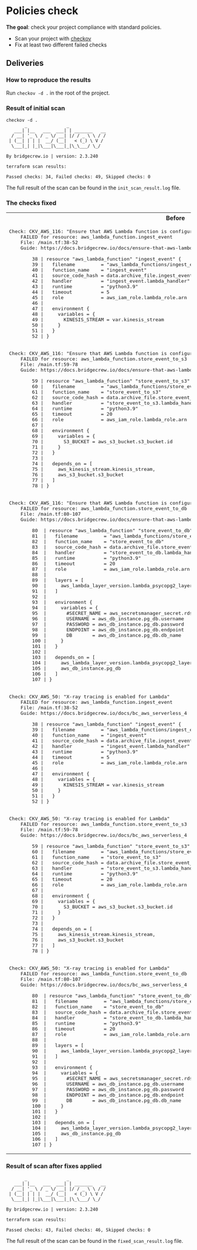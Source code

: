 # Policies check

**The goal**: check your project compliance with standard policies.

- Scan your project with [checkov](https://github.com/bridgecrewio/checkov)
- Fix at least two different failed checks

## Deliveries

### How to reproduce the results

Run `checkov -d .` in the root of the project.

### Result of initial scan

```
checkov -d .
       _               _
   ___| |__   ___  ___| | _______   __
  / __| '_ \ / _ \/ __| |/ / _ \ \ / /
 | (__| | | |  __/ (__|   < (_) \ V /
  \___|_| |_|\___|\___|_|\_\___/ \_/

By bridgecrew.io | version: 2.3.240

terraform scan results:

Passed checks: 34, Failed checks: 49, Skipped checks: 0
```

The full result of the scan can be found in the `init_scan_result.log` file.

### The checks fixed

<table>
<tr>
<th>Before</th>
<th>After</th>
</tr>
<tr>
<td>

<pre>Check: CKV_AWS_116: "Ensure that AWS Lambda function is configured for a Dead Letter Queue(DLQ)"
	FAILED for resource: aws_lambda_function.ingest_event
	File: /main.tf:38-52
	Guide: https://docs.bridgecrew.io/docs/ensure-that-aws-lambda-function-is-configured-for-a-dead-letter-queue-dlq

		38 | resource "aws_lambda_function" "ingest_event" {
		39 |   filename         = "aws_lambda_functions/ingest_event.zip"
		40 |   function_name    = "ingest_event"
		41 |   source_code_hash = data.archive_file.ingest_event.output_base64sha256
		42 |   handler          = "ingest_event.lambda_handler"
		43 |   runtime          = "python3.9"
		44 |   timeout          = 5
		45 |   role             = aws_iam_role.lambda_role.arn
		46 | 
		47 |   environment {
		48 |     variables = {
		49 |       KINESIS_STREAM = var.kinesis_stream
		50 |     }
		51 |   }
		52 | }
</pre>
</td>
<td>

<pre>
Check: CKV_AWS_116: "Ensure that AWS Lambda function is configured for a Dead Letter Queue(DLQ)"
	PASSED for resource: aws_lambda_function.ingest_event
	File: /main.tf:42-64
	Guide: https://docs.bridgecrew.io/docs/ensure-that-aws-lambda-function-is-configured-for-a-dead-letter-queue-dlq
</pre>
</td>
</tr>
<tr>
<td>

<pre>
Check: CKV_AWS_116: "Ensure that AWS Lambda function is configured for a Dead Letter Queue(DLQ)"
	FAILED for resource: aws_lambda_function.store_event_to_s3
	File: /main.tf:59-78
	Guide: https://docs.bridgecrew.io/docs/ensure-that-aws-lambda-function-is-configured-for-a-dead-letter-queue-dlq

		59 | resource "aws_lambda_function" "store_event_to_s3" {
		60 |   filename         = "aws_lambda_functions/store_event_to_s3.zip"
		61 |   function_name    = "store_event_to_s3"
		62 |   source_code_hash = data.archive_file.store_event_to_s3.output_base64sha256
		63 |   handler          = "store_event_to_s3.lambda_handler"
		64 |   runtime          = "python3.9"
		65 |   timeout          = 20
		66 |   role             = aws_iam_role.lambda_role.arn
		67 | 
		68 |   environment {
		69 |     variables = {
		70 |       S3_BUCKET = aws_s3_bucket.s3_bucket.id
		71 |     }
		72 |   }
		73 | 
		74 |   depends_on = [
		75 |     aws_kinesis_stream.kinesis_stream,
		76 |     aws_s3_bucket.s3_bucket
		77 |   ]
		78 | }
</pre>
</td>
<td>

<pre>
Check: CKV_AWS_116: "Ensure that AWS Lambda function is configured for a Dead Letter Queue(DLQ)"
	PASSED for resource: aws_lambda_function.store_event_to_s3
	File: /main.tf:75-102
	Guide: https://docs.bridgecrew.io/docs/ensure-that-aws-lambda-function-is-configured-for-a-dead-letter-queue-dlq
</pre>
</td>
</tr>
<tr>
<td>

<pre>
Check: CKV_AWS_116: "Ensure that AWS Lambda function is configured for a Dead Letter Queue(DLQ)"
	FAILED for resource: aws_lambda_function.store_event_to_db
	File: /main.tf:80-107
	Guide: https://docs.bridgecrew.io/docs/ensure-that-aws-lambda-function-is-configured-for-a-dead-letter-queue-dlq

		80  | resource "aws_lambda_function" "store_event_to_db" {
		81  |   filename         = "aws_lambda_functions/store_event_to_db.zip"
		82  |   function_name    = "store_event_to_db"
		83  |   source_code_hash = data.archive_file.store_event_to_db.output_base64sha256
		84  |   handler          = "store_event_to_db.lambda_handler"
		85  |   runtime          = "python3.9"
		86  |   timeout          = 20
		87  |   role             = aws_iam_role.lambda_role.arn
		88  | 
		89  |   layers = [
		90  |     aws_lambda_layer_version.lambda_psycopg2_layer.arn
		91  |   ]
		92  | 
		93  |   environment {
		94  |     variables = {
		95  |       #SECRET_NAME = aws_secretsmanager_secret.rds_secret.name
		96  |       USERNAME = aws_db_instance.pg_db.username
		97  |       PASSWORD = aws_db_instance.pg_db.password
		98  |       ENDPOINT = aws_db_instance.pg_db.endpoint
		99  |       DB       = aws_db_instance.pg_db.db_name
		100 |     }
		101 |   }
		102 | 
		103 |   depends_on = [
		104 |     aws_lambda_layer_version.lambda_psycopg2_layer,
		105 |     aws_db_instance.pg_db
		106 |   ]
		107 | }		
</pre>
</td>
<td>

<pre>
Check: CKV_AWS_116: "Ensure that AWS Lambda function is configured for a Dead Letter Queue(DLQ)"
	PASSED for resource: aws_lambda_function.store_event_to_db
	File: /main.tf:108-143
	Guide: https://docs.bridgecrew.io/docs/ensure-that-aws-lambda-function-is-configured-for-a-dead-letter-queue-dlq
</pre>
</td>
</tr>
<tr>
<td>

<pre>
Check: CKV_AWS_50: "X-ray tracing is enabled for Lambda"
	FAILED for resource: aws_lambda_function.ingest_event
	File: /main.tf:38-52
	Guide: https://docs.bridgecrew.io/docs/bc_aws_serverless_4

		38 | resource "aws_lambda_function" "ingest_event" {
		39 |   filename         = "aws_lambda_functions/ingest_event.zip"
		40 |   function_name    = "ingest_event"
		41 |   source_code_hash = data.archive_file.ingest_event.output_base64sha256
		42 |   handler          = "ingest_event.lambda_handler"
		43 |   runtime          = "python3.9"
		44 |   timeout          = 5
		45 |   role             = aws_iam_role.lambda_role.arn
		46 | 
		47 |   environment {
		48 |     variables = {
		49 |       KINESIS_STREAM = var.kinesis_stream
		50 |     }
		51 |   }
		52 | }
</pre>
</td>
<td>

<pre>
Check: CKV_AWS_50: "X-ray tracing is enabled for Lambda"
	PASSED for resource: aws_lambda_function.ingest_event
	File: /main.tf:42-64
	Guide: https://docs.bridgecrew.io/docs/bc_aws_serverless_4
</pre>
</td>
</tr>
<tr>
<td>

<pre>
Check: CKV_AWS_50: "X-ray tracing is enabled for Lambda"
	FAILED for resource: aws_lambda_function.store_event_to_s3
	File: /main.tf:59-78
	Guide: https://docs.bridgecrew.io/docs/bc_aws_serverless_4

		59 | resource "aws_lambda_function" "store_event_to_s3" {
		60 |   filename         = "aws_lambda_functions/store_event_to_s3.zip"
		61 |   function_name    = "store_event_to_s3"
		62 |   source_code_hash = data.archive_file.store_event_to_s3.output_base64sha256
		63 |   handler          = "store_event_to_s3.lambda_handler"
		64 |   runtime          = "python3.9"
		65 |   timeout          = 20
		66 |   role             = aws_iam_role.lambda_role.arn
		67 | 
		68 |   environment {
		69 |     variables = {
		70 |       S3_BUCKET = aws_s3_bucket.s3_bucket.id
		71 |     }
		72 |   }
		73 | 
		74 |   depends_on = [
		75 |     aws_kinesis_stream.kinesis_stream,
		76 |     aws_s3_bucket.s3_bucket
		77 |   ]
		78 | }
</pre>
</td>
<td>

<pre>
Check: CKV_AWS_50: "X-ray tracing is enabled for Lambda"
	PASSED for resource: aws_lambda_function.store_event_to_s3
	File: /main.tf:75-102
	Guide: https://docs.bridgecrew.io/docs/bc_aws_serverless_4
</pre>
</td>
</tr>
<tr>
<td>

<pre>
Check: CKV_AWS_50: "X-ray tracing is enabled for Lambda"
	FAILED for resource: aws_lambda_function.store_event_to_db
	File: /main.tf:80-107
	Guide: https://docs.bridgecrew.io/docs/bc_aws_serverless_4

		80  | resource "aws_lambda_function" "store_event_to_db" {
		81  |   filename         = "aws_lambda_functions/store_event_to_db.zip"
		82  |   function_name    = "store_event_to_db"
		83  |   source_code_hash = data.archive_file.store_event_to_db.output_base64sha256
		84  |   handler          = "store_event_to_db.lambda_handler"
		85  |   runtime          = "python3.9"
		86  |   timeout          = 20
		87  |   role             = aws_iam_role.lambda_role.arn
		88  | 
		89  |   layers = [
		90  |     aws_lambda_layer_version.lambda_psycopg2_layer.arn
		91  |   ]
		92  | 
		93  |   environment {
		94  |     variables = {
		95  |       #SECRET_NAME = aws_secretsmanager_secret.rds_secret.name
		96  |       USERNAME = aws_db_instance.pg_db.username
		97  |       PASSWORD = aws_db_instance.pg_db.password
		98  |       ENDPOINT = aws_db_instance.pg_db.endpoint
		99  |       DB       = aws_db_instance.pg_db.db_name
		100 |     }
		101 |   }
		102 | 
		103 |   depends_on = [
		104 |     aws_lambda_layer_version.lambda_psycopg2_layer,
		105 |     aws_db_instance.pg_db
		106 |   ]
		107 | }		
</pre>
</td>
<td>

<pre>
Check: CKV_AWS_50: "X-ray tracing is enabled for Lambda"
	PASSED for resource: aws_lambda_function.store_event_to_db
	File: /main.tf:108-143
	Guide: https://docs.bridgecrew.io/docs/bc_aws_serverless_4	
</pre>
</td>
</tr>

</table>


### Result of scan after fixes applied

```
       _               _              
   ___| |__   ___  ___| | _______   __
  / __| '_ \ / _ \/ __| |/ / _ \ \ / /
 | (__| | | |  __/ (__|   < (_) \ V / 
  \___|_| |_|\___|\___|_|\_\___/ \_/  
                                      
By bridgecrew.io | version: 2.3.240 

terraform scan results:

Passed checks: 43, Failed checks: 46, Skipped checks: 0
```

The full result of the scan can be found in the `fixed_scan_result.log` file.
